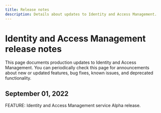 ```yaml
---
title: Release notes
description: Details about updates to Identity and Access Management.
---
```


# Identity and Access Management release notes

This page documents production updates to Identity and Access Management. You can periodically check this page for announcements about new or updated features, bug fixes, known issues, and deprecated functionality.

## September 01, 2022

FEATURE: Identity and Access Management service Alpha release.
